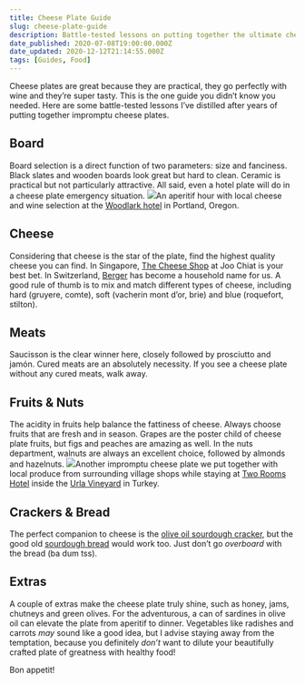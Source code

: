 ```yaml
---
title: Cheese Plate Guide
slug: cheese-plate-guide
description: Battle-tested lessons on putting together the ultimate cheese plates.
date_published: 2020-07-08T19:00:00.000Z
date_updated: 2020-12-12T21:14:55.000Z
tags: [Guides, Food]
---
```


Cheese plates are great because they are practical, they go perfectly with wine and they’re super tasty. This is the one guide you didn’t know you needed. Here are some battle-tested lessons I’ve distilled after years of putting together impromptu cheese plates.

## Board

Board selection is a direct function of two parameters: size and fanciness. Black slates and wooden boards look great but hard to clean. Ceramic is practical but not particularly attractive. All said, even a hotel plate will do in a cheese plate emergency situation.
![](__GHOST_URL__/content/images/2020/12/IMG_3269.jpeg)An aperitif hour with local cheese and wine selection at the [Woodlark hotel](https://woodlarkhotel.com/) in Portland, Oregon.

## Cheese

Considering that cheese is the star of the plate, find the highest quality cheese you can find. In Singapore, [The Cheese Shop](https://www.cheeseshop.sg/) at Joo Chiat is your best bet. In Switzerland, [Berger](https://berger-fromages.ch/) has become a household name for us. A good rule of thumb is to mix and match different types of cheese, including hard (gruyere, comte), soft (vacherin mont d’or, brie) and blue (roquefort, stilton).

## Meats

Saucisson is the clear winner here, closely followed by prosciutto and jamón. Cured meats are an absolutely necessity. If you see a cheese plate without any cured meats, walk away.

## Fruits & Nuts

The acidity in fruits help balance the fattiness of cheese. Always choose fruits that are fresh and in season. Grapes are the poster child of cheese plate fruits, but figs and peaches are amazing as well. In the nuts department, walnuts are always an excellent choice, followed by almonds and hazelnuts.
![](__GHOST_URL__/content/images/2020/12/B10CEBC7-1CC7-4F65-A505-EEAE1E75892A.jpeg)Another impromptu cheese plate we put together with local produce from surrounding village shops while staying at [Two Rooms Hotel](http://www.2roomshotel.com/) inside the [Urla Vineyard](http://www.urlasarapcilik.com.tr/en-US) in Turkey.

## Crackers & Bread

The perfect companion to cheese is the [olive oil sourdough cracker](__GHOST_URL__/sourdough-discard-olive-oil-crackers/), but the good old [sourdough bread](__GHOST_URL__/sourdough-bread-guide/) would work too. Just don’t go _overboard_ with the bread (ba dum tss).

## Extras

A couple of extras make the cheese plate truly shine, such as honey, jams, chutneys and green olives. For the adventurous, a can of sardines in olive oil can elevate the plate from aperitif to dinner. Vegetables like radishes and carrots _may_ sound like a good idea, but I advise staying away from the temptation, because you definitely _don’t_ want to dilute your beautifully crafted plate of greatness with healthy food!

Bon appetit!
